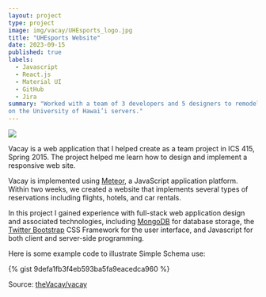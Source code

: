 ```yaml
---
layout: project
type: project
image: img/vacay/UHEsports_logo.jpg
title: "UHEsports Website"
date: 2023-09-15
published: true
labels:
  - Javascript
  - React.js
  - Material UI
  - GitHub
  - Jira
summary: "Worked with a team of 3 developers and 5 designers to remodel and create a frontend webpage hosted
on the University of Hawai’i servers."
---
```


<img class="img-fluid" src="../img/vacay/vacay-home-page.png">

Vacay is a web application that I helped create as a team project in ICS 415, Spring 2015. The project helped me learn how to design and implement a responsive web site.

Vacay is implemented using [Meteor](http://meteor.com), a JavaScript application platform. Within two weeks, we created a website that implements several types of reservations including flights, hotels, and car rentals.

In this project I gained experience with full-stack web application design and associated technologies, including [MongoDB](http://mongodb.com) for database storage, the [Twitter Bootstrap](http://getbootstrap.com/) CSS Framework for the user interface, and Javascript for both client and server-side programming. 

Here is some example code to illustrate Simple Schema use:

{% gist 9defa1fb3f4eb593ba5fa9eacedca960 %}
 
Source: <a href="https://github.com/theVacay/vacay">theVacay/vacay</a>
